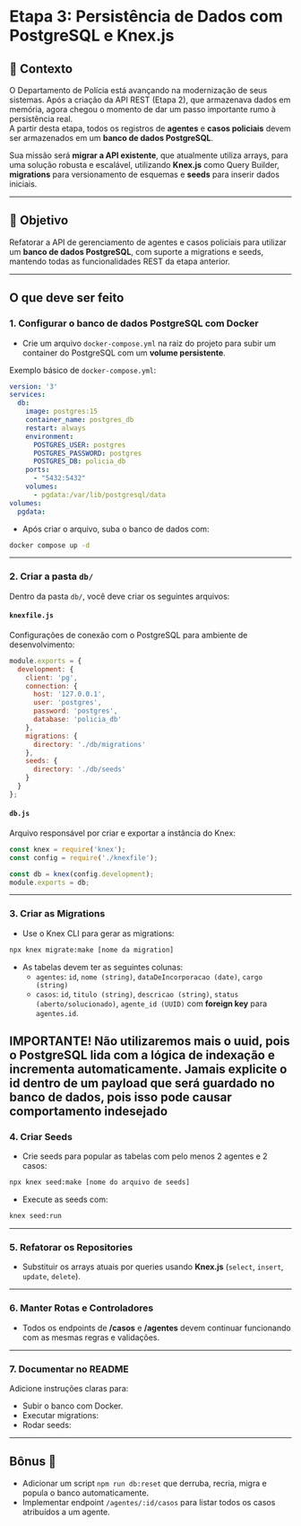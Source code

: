 
# Etapa 3: Persistência de Dados com PostgreSQL e Knex.js

## 🧩 Contexto

O Departamento de Polícia está avançando na modernização de seus sistemas. Após a criação da API REST (Etapa 2), que armazenava dados em memória, agora chegou o momento de dar um passo importante rumo à persistência real.  
A partir desta etapa, todos os registros de **agentes** e **casos policiais** devem ser armazenados em um **banco de dados PostgreSQL**.

Sua missão será **migrar a API existente**, que atualmente utiliza arrays, para uma solução robusta e escalável, utilizando **Knex.js** como Query Builder, **migrations** para versionamento de esquemas e **seeds** para inserir dados iniciais.

---

## 🎯 Objetivo

Refatorar a API de gerenciamento de agentes e casos policiais para utilizar um **banco de dados PostgreSQL**, com suporte a migrations e seeds, mantendo todas as funcionalidades REST da etapa anterior.

---

## **O que deve ser feito**

### 1. Configurar o banco de dados PostgreSQL com Docker
- Crie um arquivo `docker-compose.yml` na raiz do projeto para subir um container do PostgreSQL com um **volume persistente**.

Exemplo básico de `docker-compose.yml`:

```yml
version: '3'
services:
  db:
    image: postgres:15
    container_name: postgres_db
    restart: always
    environment:
      POSTGRES_USER: postgres
      POSTGRES_PASSWORD: postgres
      POSTGRES_DB: policia_db
    ports:
      - "5432:5432"
    volumes:
      - pgdata:/var/lib/postgresql/data
volumes:
  pgdata:
```

- Após criar o arquivo, suba o banco de dados com:

```bash
docker compose up -d
```

---

### 2. Criar a pasta `db/`
Dentro da pasta `db/`, você deve criar os seguintes arquivos:

#### **`knexfile.js`**
Configurações de conexão com o PostgreSQL para ambiente de desenvolvimento:

```js
module.exports = {
  development: {
    client: 'pg',
    connection: {
      host: '127.0.0.1',
      user: 'postgres',
      password: 'postgres',
      database: 'policia_db'
    },
    migrations: {
      directory: './db/migrations'
    },
    seeds: {
      directory: './db/seeds'
    }
  }
};
```

#### **`db.js`**
Arquivo responsável por criar e exportar a instância do Knex:

```js
const knex = require('knex');
const config = require('./knexfile');

const db = knex(config.development);
module.exports = db;
```

---

### 3. Criar as Migrations
- Use o Knex CLI para gerar as migrations:

```bash
npx knex migrate:make [nome da migration]

```

- As tabelas devem ter as seguintes colunas:
  - `agentes`: `id`, `nome (string)`, `dataDeIncorporacao (date)`, `cargo (string)`
  - `casos`: `id`, `titulo (string)`, `descricao (string)`, `status (aberto/solucionado)`, `agente_id (UUID)` com **foreign key** para `agentes.id`.

**IMPORTANTE! Não utilizaremos mais o uuid, pois o PostgreSQL lida com a lógica de indexação e incrementa automaticamente. Jamais explicite o id dentro de um payload que será guardado no banco de dados, pois isso pode causar comportamento indesejado**
---

### 4. Criar Seeds
- Crie seeds para popular as tabelas com pelo menos 2 agentes e 2 casos:

```bash
npx knex seed:make [nome do arquivo de seeds]

```
- Execute as seeds com:
```bash
knex seed:run
```

---

### 5. Refatorar os Repositories
- Substituir os arrays atuais por queries usando **Knex.js** (`select`, `insert`, `update`, `delete`).

---

### 6. Manter Rotas e Controladores
- Todos os endpoints de **/casos** e **/agentes** devem continuar funcionando com as mesmas regras e validações.

---

### 7. Documentar no README
Adicione instruções claras para:
- Subir o banco com Docker.
- Executar migrations:
- Rodar seeds:


---

## **Bônus 🌟**
- Adicionar um script `npm run db:reset` que derruba, recria, migra e popula o banco automaticamente.
- Implementar endpoint `/agentes/:id/casos` para listar todos os casos atribuídos a um agente.
